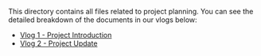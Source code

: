 This directory contains all files related to project planning. You can see the detailed breakdown of the documents in our vlogs below: 

+ [Vlog 1 - Project Introduction](https://youtu.be/9bbMHseRjPQ?si=uS1kOvvQ70nN0h2n)
+ [Vlog 2 - Project Update](https://youtu.be/fPVWs4xmEK0?si=kd5T3o0JAw72iqKH)
